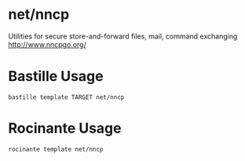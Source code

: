 # net/nncp
Utilities for secure store-and-forward files, mail, command exchanging
http://www.nncpgo.org/

# Bastille Usage
```shell
bastille template TARGET net/nncp
```

# Rocinante Usage
```shell
rocinante template net/nncp
```
